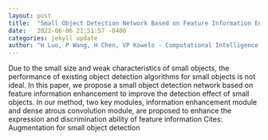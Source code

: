 ```yaml
---
layout: post
title:  "Small Object Detection Network Based on Feature Information Enhancement"
date:   2022-06-06 21:51:57 -0400
categories: jekyll update
author: "H Luo, P Wang, H Chen, VP Kowelo - Computational Intelligence and Neuroscience, 2022"
---
```

Due to the small size and weak characteristics of small objects, the performance of existing object detection algorithms for small objects is not ideal. In this paper, we propose a small object detection network based on feature information enhancement to improve the detection effect of small objects. In our method, two key modules, information enhancement module and dense atrous convolution module, are proposed to enhance the expression and discrimination ability of feature information  Cites: Augmentation for small object detection